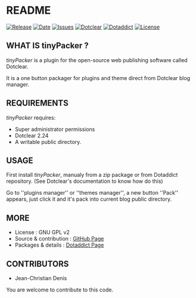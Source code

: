 # README

[![Release](https://img.shields.io/github/v/release/JcDenis/tinyPacker)](https://github.com/JcDenis/tinyPacker/releases)
[![Date](https://img.shields.io/github/release-date/JcDenis/tinyPacker)](https://github.com/JcDenis/tinyPacker/releases)
[![Issues](https://img.shields.io/github/issues/JcDenis/tinyPacker)](https://github.com/JcDenis/tinyPacker/issues)
[![Dotclear](https://img.shields.io/badge/dotclear-v2.24-blue.svg)](https://fr.dotclear.org/download)
[![Dotaddict](https://img.shields.io/badge/dotaddict-official-green.svg)](https://plugins.dotaddict.org/dc2/details/tinyPacker)
[![License](https://img.shields.io/github/license/JcDenis/tinyPacker)](https://github.com/JcDenis/tinyPacker/blob/master/LICENSE)

## WHAT IS tinyPacker ?

_tinyPacker_ is a plugin for the open-source 
web publishing software called Dotclear.

It is a one button packager for plugins and theme 
direct from Dotclear blog manager.

## REQUIREMENTS

_tinyPacker_ requires: 

 * Super administrator permissions
 * Dotclear 2.24 
 * A writable public directory.

## USAGE

First install _tinyPacker_, manualy from a zip package or from 
Dotaddict repository. (See Dotclear's documentation to know how do this)

Go to ''plugins manager'' or ''themes manager'', 
a new button ''Pack'' appears, just click it 
and it's pack into current blog public directory.

## MORE

 * License : GNU GPL v2
 * Source & contribution : [GitHub Page](https://github.com/JcDenis/tinyPacker)
 * Packages & details : [Dotaddict Page](https://plugins.dotaddict.org/dc2/details/tinyPacker)

## CONTRIBUTORS

 * Jean-Christian Denis

 You are welcome to contribute to this code.